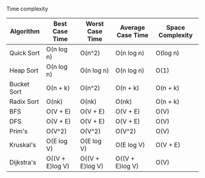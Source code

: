 Time complexity 



| Algorithm  | Best Case Time | Worst Case Time | Average Case Time | Space Complexity |
| ------------- | ------------- | ------------- | ------------- | ------------- |
|Quick Sort     |  	O(n log n)	 |     O(n^2)	    |      O(n log n)	    |    O(log n)
|Heap Sort	    |    O(n log n)	  |    O(n log n)	|      O(n log n)	    |      O(1)   
|Bucket Sort    |  	O(n + k)	 |       O(n^2)	    |      O(n + k)	      |    O(n + k)
|Radix Sort	    |  O(nk)	      |      O(nk)	   |         O(nk)	      |        O(n + k)
|BFS	         |     O(V + E)	   |     O(V + E)	|        O(V + E)	   |       O(V)
|DFS	          |    O(V + E)	    |    O(V + E)	 |       O(V + E)	    |      O(V)
|Prim's           |	O(V^2)	         | O(V^2)	      |    O(V^2)	         |   O(V)
|Kruskal's	     |   O(E log V)	   |   O(E log V)	   |   O(E log V)	      |  O(V + E)
|Dijkstra's	    |  O((V + E)log V)  | O((V + E)log V)	|  O((V + E)log V)   |  O(V)

